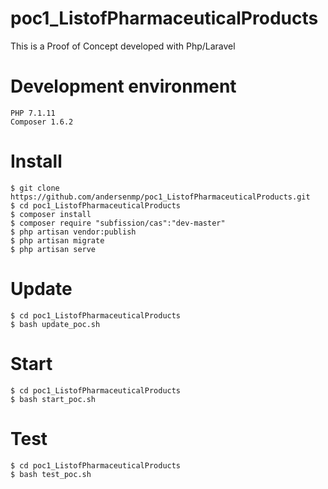 # poc1_ListofPharmaceuticalProducts
This is a Proof of Concept developed with Php/Laravel

# Development environment
```
PHP 7.1.11 
Composer 1.6.2
```

# Install
```
$ git clone https://github.com/andersenmp/poc1_ListofPharmaceuticalProducts.git
$ cd poc1_ListofPharmaceuticalProducts
$ composer install
$ composer require "subfission/cas":"dev-master"
$ php artisan vendor:publish
$ php artisan migrate
$ php artisan serve
```

# Update
```
$ cd poc1_ListofPharmaceuticalProducts
$ bash update_poc.sh
```


# Start
```
$ cd poc1_ListofPharmaceuticalProducts
$ bash start_poc.sh
```


# Test
```
$ cd poc1_ListofPharmaceuticalProducts
$ bash test_poc.sh
```